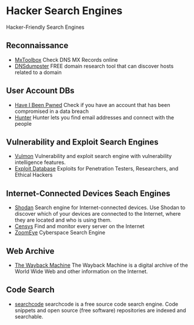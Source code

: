# Hacker Search Engines

Hacker-Friendly Search Engines

## Reconnaissance
* [MxToolbox](https://mxtoolbox.com) Check DNS MX Records online
* [DNSdumpster](https://dnsdumpster.com) FREE domain research tool that can discover hosts related to a domain

## User Account DBs
* [Have I Been Pwned](https://haveibeenpwned.com/) Check if you have an account that has been compromised in a data breach
* [Hunter](https://hunter.io) Hunter lets you find email addresses and connect with the people

## Vulnerability and Exploit Search Engines
* [Vulmon](https://vulmon.com) Vulnerability and exploit search engine with vulnerability intelligence features.
* [Exploit Database](https://www.exploit-db.com) Exploits for Penetration Testers, Researchers, and Ethical Hackers

## Internet-Connected Devices Seach Engines
* [Shodan](https://www.shodan.io) Search engine for Internet-connected devices. Use Shodan to discover which of your devices are connected to the Internet, where they are located and who is using them.
* [Censys](https://censys.io) Find and monitor every server on the Internet
* [ZoomEye](https://www.zoomeye.org) Cyberspace Search Engine

## Web Archive
* [The Wayback Machine](https://web.archive.org) The Wayback Machine is a digital archive of the World Wide Web and other information on the Internet.

## Code Search
* [searchcode](https://searchcode.com) searchcode is a free source code search engine. Code snippets and open source (free software) repositories are indexed and searchable.

